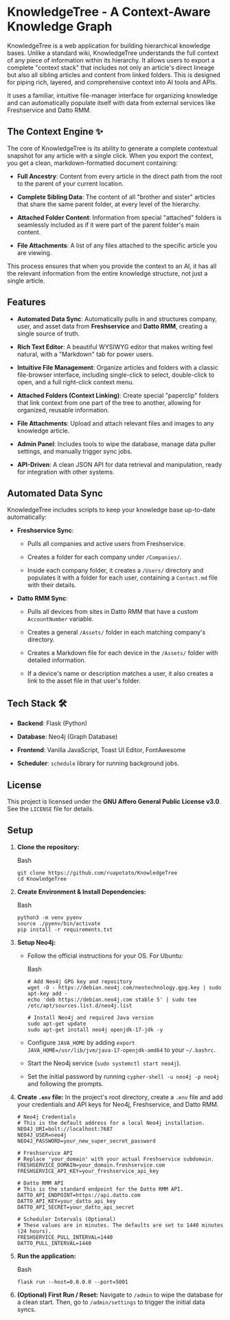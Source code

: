 
# KnowledgeTree - A Context-Aware Knowledge Graph

KnowledgeTree is a web application for building hierarchical knowledge bases. Unlike a standard wiki, KnowledgeTree understands the full context of any piece of information within its hierarchy. It allows users to export a complete "context stack" that includes not only an article's direct lineage but also all sibling articles and content from linked folders. This is designed for piping rich, layered, and comprehensive context into AI tools and APIs.

It uses a familiar, intuitive file-manager interface for organizing knowledge and can automatically populate itself with data from external services like Freshservice and Datto RMM.

## The Context Engine ✨

The core of KnowledgeTree is its ability to generate a complete contextual snapshot for any article with a single click. When you export the context, you get a clean, markdown-formatted document containing:

-   **Full Ancestry**: Content from every article in the direct path from the root to the parent of your current location.
    
-   **Complete Sibling Data**: The content of all "brother and sister" articles that share the same parent folder, at every level of the hierarchy.
    
-   **Attached Folder Content**: Information from special "attached" folders is seamlessly included as if it were part of the parent folder's main content.
    
-   **File Attachments**: A list of any files attached to the specific article you are viewing.
    

This process ensures that when you provide the context to an AI, it has all the relevant information from the entire knowledge structure, not just a single article.

## Features

-   **Automated Data Sync**: Automatically pulls in and structures company, user, and asset data from **Freshservice** and **Datto RMM**, creating a single source of truth.
    
-   **Rich Text Editor**: A beautiful WYSIWYG editor that makes writing feel natural, with a "Markdown" tab for power users.
    
-   **Intuitive File Management**: Organize articles and folders with a classic file-browser interface, including single-click to select, double-click to open, and a full right-click context menu.
    
-   **Attached Folders (Context Linking)**: Create special "paperclip" folders that link context from one part of the tree to another, allowing for organized, reusable information.
    
-   **File Attachments**: Upload and attach relevant files and images to any knowledge article.
    
-   **Admin Panel**: Includes tools to wipe the database, manage data puller settings, and manually trigger sync jobs.
    
-   **API-Driven**: A clean JSON API for data retrieval and manipulation, ready for integration with other systems.
    

## Automated Data Sync

KnowledgeTree includes scripts to keep your knowledge base up-to-date automatically:

-   **Freshservice Sync**:
    
    -   Pulls all companies and active users from Freshservice.
        
    -   Creates a folder for each company under `/Companies/`.
        
    -   Inside each company folder, it creates a `/Users/` directory and populates it with a folder for each user, containing a `Contact.md` file with their details.
        
-   **Datto RMM Sync**:
    
    -   Pulls all devices from sites in Datto RMM that have a custom `AccountNumber` variable.
        
    -   Creates a general `/Assets/` folder in each matching company's directory.
        
    -   Creates a Markdown file for each device in the `/Assets/` folder with detailed information.
        
    -   If a device's name or description matches a user, it also creates a link to the asset file in that user's folder.
        

## Tech Stack 🛠️

-   **Backend**: Flask (Python)
    
-   **Database**: Neo4j (Graph Database)
    
-   **Frontend**: Vanilla JavaScript, Toast UI Editor, FontAwesome
    
-   **Scheduler**: `schedule` library for running background jobs.
    

## License

This project is licensed under the **GNU Affero General Public License v3.0**. See the `LICENSE` file for details.

## Setup

1.  **Clone the repository:**
    
    Bash
    
    ```
    git clone https://github.com/ruapotato/KnowledgeTree
    cd KnowledgeTree
    
    ```
    
2.  **Create Environment & Install Dependencies:**
    
    Bash
    
    ```
    python3 -m venv pyenv
    source ./pyenv/bin/activate
    pip install -r requirements.txt 
    
    ```
    
3.  **Setup Neo4j:**
    
    -   Follow the official instructions for your OS. For Ubuntu:
        
        Bash
        
        ```
        # Add Neo4j GPG key and repository
        wget -O - https://debian.neo4j.com/neotechnology.gpg.key | sudo apt-key add -
        echo 'deb https://debian.neo4j.com stable 5' | sudo tee /etc/apt/sources.list.d/neo4j.list
        
        # Install Neo4j and required Java version
        sudo apt-get update
        sudo apt-get install neo4j openjdk-17-jdk -y
        
        ```
        
    -   Configure `JAVA_HOME` by adding `export JAVA_HOME=/usr/lib/jvm/java-17-openjdk-amd64` to your `~/.bashrc`.
        
    -   Start the Neo4j service (`sudo systemctl start neo4j`).
        
    -   Set the initial password by running `cypher-shell -u neo4j -p neo4j` and following the prompts.
        
4.  **Create `.env` file:** In the project's root directory, create a `.env` file and add your credentials and API keys for Neo4j, Freshservice, and Datto RMM.
    ```
    # Neo4j Credentials
    # This is the default address for a local Neo4j installation.
    NEO4J_URI=bolt://localhost:7687
    NEO4J_USER=neo4j
    NEO4J_PASSWORD=your_new_super_secret_password
    
    # Freshservice API
    # Replace 'your_domain' with your actual Freshservice subdomain.
    FRESHSERVICE_DOMAIN=your_domain.freshservice.com
    FRESHSERVICE_API_KEY=your_freshservice_api_key
    
    # Datto RMM API
    # This is the standard endpoint for the Datto RMM API.
    DATTO_API_ENDPOINT=https://api.datto.com
    DATTO_API_KEY=your_datto_api_key
    DATTO_API_SECRET=your_datto_api_secret
    
    # Scheduler Intervals (Optional)
    # These values are in minutes. The defaults are set to 1440 minutes (24 hours).
    FRESHSERVICE_PULL_INTERVAL=1440
    DATTO_PULL_INTERVAL=1440
    ```
    
6.  **Run the application:**
    
    Bash
    
    ```
    flask run --host=0.0.0.0 --port=5001
    
    ```
    
7.  **(Optional) First Run / Reset:** Navigate to `/admin` to wipe the database for a clean start. Then, go to `/admin/settings` to trigger the initial data syncs.
